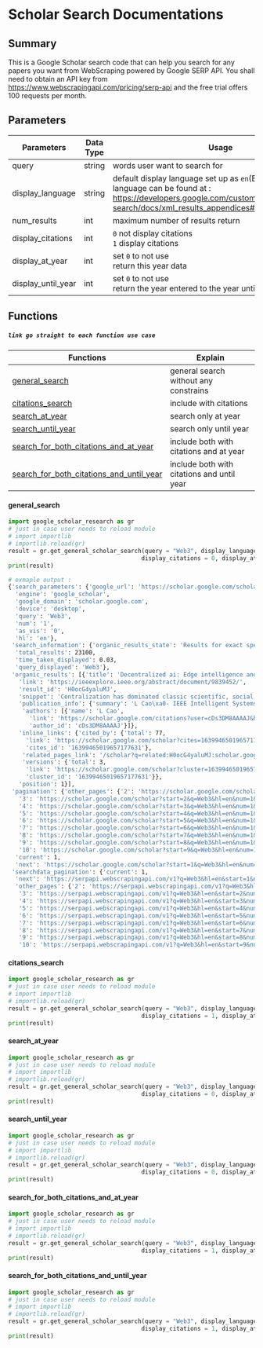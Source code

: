 # Scholar Search Documentations

## Summary

This is a Google Scholar search code that can help you search for any papers you want from WebScraping powered by Google SERP API. You shall need to obtain an API key from https://www.webscrapingapi.com/pricing/serp-api and the free trial offers 100 requests per month.

## Parameters 

| Parameters         | Data Type | Usage                                                        |
| ------------------ | --------- | ------------------------------------------------------------ |
| query              | string    | words user want to search for                                |
| display_language   | string    | default display language set up as `en`(English) and more language can be found at : https://developers.google.com/custom-search/docs/xml_results_appendices#interfaceLanguages |
| num_results        | int       | maximum number of results return                             |
| display_citations  | int       | `0`  not display citations<br />`1` display citations        |
| display_at_year    | int       | set `0` to not use<br />return this year data                |
| display_until_year | int       | set `0` to not use<br />return the year entered to the year untill now data |

## Functions 

##### `link go straight to each function use case`

| Functions                                                    | Explain                                    |
| ------------------------------------------------------------ | ------------------------------------------ |
| [general_search](#general_search)                            | general search without any constrains      |
| [citations_search](#citations_search)                        | include with citations                     |
| [search_at_year](#search_at_year)                            | search only at year                        |
| [search_until_year](#search_until_year)                      | search only until year                     |
| [search_for_both_citations_and_at_year](#search_for_both_citations_and_at_year) | include both with citations and at year    |
| [search_for_both_citations_and_until_year](#search_for_both_citations_and_until_year) | include both with citations and until year |

#### general_search

```python
import google_scholar_research as gr
# just in case user needs to reload module
# import importlib
# importlib.reload(gr)
result = gr.get_general_scholar_search(query = "Web3", display_language = "en", num_results = 1, 
                                      display_citations = 0, display_at_year = 0, display_until_year = 0)
print(result)
```

```bash
# exmaple output :
{'search_parameters': {'google_url': 'https://scholar.google.com/scholar?q=Web3&num=1&as_vis=0&hl=en&sourceid=chrome&ie=UTF-8',
  'engine': 'google_scholar',
  'google_domain': 'scholar.google.com',
  'device': 'desktop',
  'query': 'Web3',
  'num': '1',
  'as_vis': '0',
  'hl': 'en'},
 'search_information': {'organic_results_state': 'Results for exact spelling',
  'total_results': 23100,
  'time_taken_displayed': 0.03,
  'query_displayed': 'Web3'},
 'organic_results': [{'title': 'Decentralized ai: Edge intelligence and smart blockchain, metaverse, web3, and desci',
   'link': 'https://ieeexplore.ieee.org/abstract/document/9839452/',
   'result_id': 'H0ocG4yaluMJ',
   'snippet': 'Centralization has dominated classic scientific, social, and economic developments. Decentralization has also received increasing attention in management, decision, governance, and …',
   'publication_info': {'summary': 'L Cao\xa0- IEEE Intelligent Systems, 2022 - ieeexplore.ieee.org',
    'authors': [{'name': 'L Cao',
      'link': 'https://scholar.google.com/citations?user=cDs3DM8AAAAJ&hl=en&num=1&oi=sra',
      'author_id': 'cDs3DM8AAAAJ'}]},
   'inline_links': {'cited_by': {'total': 77,
     'link': 'https://scholar.google.com/scholar?cites=16399465019657177631&as_sdt=5,33&sciodt=0,33&hl=en&num=1',
     'cites_id': '16399465019657177631'},
    'related_pages_link': '/scholar?q=related:H0ocG4yaluMJ:scholar.google.com/&scioq=Web3&hl=en&num=1&as_sdt=0,33',
    'versions': {'total': 3,
     'link': 'https://scholar.google.com/scholar?cluster=16399465019657177631&hl=en&num=1&as_sdt=0,33',
     'cluster_id': '16399465019657177631'}},
   'position': 1}],
 'pagination': {'other_pages': {'2': 'https://scholar.google.com/scholar?start=1&q=Web3&hl=en&num=1&as_sdt=0,33',
   '3': 'https://scholar.google.com/scholar?start=2&q=Web3&hl=en&num=1&as_sdt=0,33',
   '4': 'https://scholar.google.com/scholar?start=3&q=Web3&hl=en&num=1&as_sdt=0,33',
   '5': 'https://scholar.google.com/scholar?start=4&q=Web3&hl=en&num=1&as_sdt=0,33',
   '6': 'https://scholar.google.com/scholar?start=5&q=Web3&hl=en&num=1&as_sdt=0,33',
   '7': 'https://scholar.google.com/scholar?start=6&q=Web3&hl=en&num=1&as_sdt=0,33',
   '8': 'https://scholar.google.com/scholar?start=7&q=Web3&hl=en&num=1&as_sdt=0,33',
   '9': 'https://scholar.google.com/scholar?start=8&q=Web3&hl=en&num=1&as_sdt=0,33',
   '10': 'https://scholar.google.com/scholar?start=9&q=Web3&hl=en&num=1&as_sdt=0,33'},
  'current': 1,
  'next': 'https://scholar.google.com/scholar?start=1&q=Web3&hl=en&num=1&as_sdt=0,33'},
 'searchdata_pagination': {'current': 1,
  'next': 'https://serpapi.webscrapingapi.com/v1?q=Web3&hl=en&start=1&num=1',
  'other_pages': {'2': 'https://serpapi.webscrapingapi.com/v1?q=Web3&hl=en&start=1&num=1',
   '3': 'https://serpapi.webscrapingapi.com/v1?q=Web3&hl=en&start=2&num=1',
   '4': 'https://serpapi.webscrapingapi.com/v1?q=Web3&hl=en&start=3&num=1',
   '5': 'https://serpapi.webscrapingapi.com/v1?q=Web3&hl=en&start=4&num=1',
   '6': 'https://serpapi.webscrapingapi.com/v1?q=Web3&hl=en&start=5&num=1',
   '7': 'https://serpapi.webscrapingapi.com/v1?q=Web3&hl=en&start=6&num=1',
   '8': 'https://serpapi.webscrapingapi.com/v1?q=Web3&hl=en&start=7&num=1',
   '9': 'https://serpapi.webscrapingapi.com/v1?q=Web3&hl=en&start=8&num=1',
   '10': 'https://serpapi.webscrapingapi.com/v1?q=Web3&hl=en&start=9&num=1'}}}

```

#### citations_search

```python
import google_scholar_research as gr
# just in case user needs to reload module
# import importlib
# importlib.reload(gr)
result = gr.get_general_scholar_search(query = "Web3", display_language = "en", num_results = 1, 
                                      display_citations = 1, display_at_year = 0, display_until_year = 0)
print(result)
```

#### search_at_year

```python
import google_scholar_research as gr
# just in case user needs to reload module
# import importlib
# importlib.reload(gr)
result = gr.get_general_scholar_search(query = "Web3", display_language = "en", num_results = 1, 
                                      display_citations = 0, display_at_year = 2023, display_until_year = 0)
print(result)
```

#### search_until_year

```python
import google_scholar_research as gr
# just in case user needs to reload module
# import importlib
# importlib.reload(gr)
result = gr.get_general_scholar_search(query = "Web3", display_language = "en", num_results = 1, 
                                      display_citations = 0, display_at_year = 0, display_until_year = 2021)
print(result)
```

#### search_for_both_citations_and_at_year

```python
import google_scholar_research as gr
# just in case user needs to reload module
# import importlib
# importlib.reload(gr)
result = gr.get_general_scholar_search(query = "Web3", display_language = "en", num_results = 1, 
                                      display_citations = 1, display_at_year = 2023, display_until_year = 0)
print(result)
```

#### search_for_both_citations_and_until_year

```python
import google_scholar_research as gr
# just in case user needs to reload module
# import importlib
# importlib.reload(gr)
result = gr.get_general_scholar_search(query = "Web3", display_language = "en", num_results = 1, 
                                      display_citations = 1, display_at_year = 0, display_until_year = 2021)
print(result)
```

